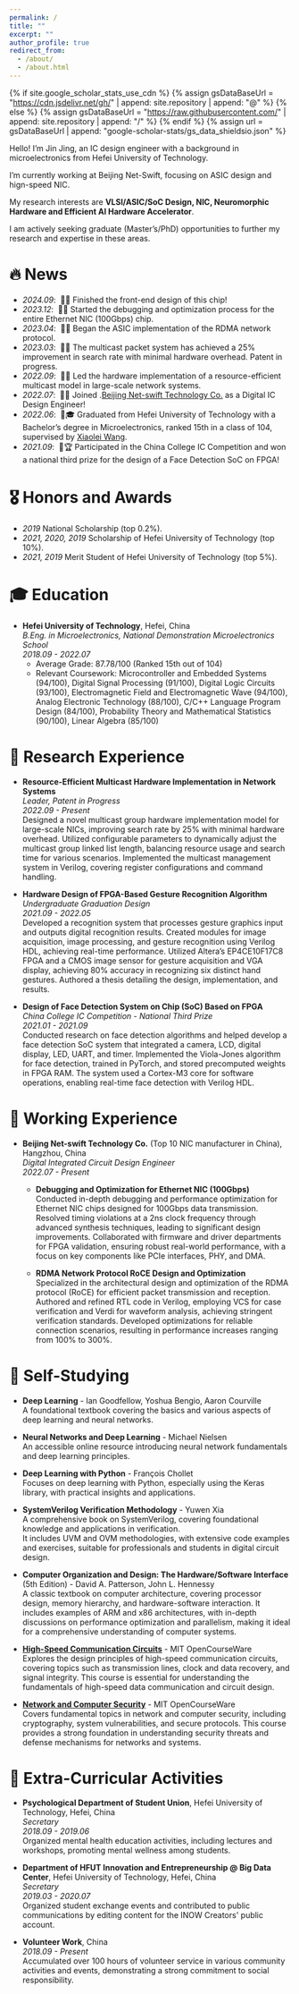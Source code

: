 ```yaml
---
permalink: /
title: ""
excerpt: ""
author_profile: true
redirect_from: 
  - /about/
  - /about.html
---
```


{% if site.google_scholar_stats_use_cdn %}
{% assign gsDataBaseUrl = "https://cdn.jsdelivr.net/gh/" | append: site.repository | append: "@" %}
{% else %}
{% assign gsDataBaseUrl = "https://raw.githubusercontent.com/" | append: site.repository | append: "/" %}
{% endif %}
{% assign url = gsDataBaseUrl | append: "google-scholar-stats/gs_data_shieldsio.json" %}

<span class='anchor' id='about-me'></span>

Hello! I’m Jin Jing, an IC design engineer with a background in microelectronics from Hefei University of Technology.

I’m currently working at Beijing Net-Swift, focusing on ASIC design and hign-speed NIC.

My research interests are **VLSI/ASIC/SoC Design, NIC, Neuromorphic Hardware and Efficient AI Hardware Accelerator**.

I am actively seeking graduate (Master’s/PhD) opportunities to further my research and expertise in these areas.

# 🔥 News
- *2024.09*: &nbsp;🎉📝 Finished the front-end design of this chip!
- *2023.12*: &nbsp;🎉📝 Started the debugging and optimization process for the entire Ethernet NIC (100Gbps) chip.
- *2023.04*: &nbsp;🎉📝 Began the ASIC implementation of the RDMA network protocol.
- *2023.03*: &nbsp;🎉📝 The multicast packet system has achieved a 25% improvement in search rate with minimal hardware overhead. Patent in progress.
- *2022.09*: &nbsp;🎉📝 Led the hardware implementation of a resource-efficient multicast model in large-scale network systems.
- *2022.07*: &nbsp;🎉💼 Joined .[Beijing Net-swift Technology Co.](https://www.net-swift.com/) as a Digital IC Design Engineer!
- *2022.06*: &nbsp;🎉🎓 Graduated from Hefei University of Technology with a Bachelor’s degree in Microelectronics, ranked 15th in a class of 104, supervised by [Xiaolei Wang](https://wdzxy.hfut.edu.cn/2020/1105/c11547a247642/page.htm).
- *2021.09*: &nbsp;🎉🏆 Participated in the China College IC Competition and won a national third prize for the design of a Face Detection SoC on FPGA!

# 🎖 Honors and Awards
- *2019* National Scholarship (top 0.2%). 
- *2021, 2020, 2019* Scholarship of Hefei University of Technology (top 10%).
- *2021, 2019* Merit Student of Hefei University of Technology (top 5%).

# 🎓 Education

- **Hefei University of Technology**, Hefei, China  
  *B.Eng. in Microelectronics, National Demonstration Microelectronics School*  
  *2018.09 - 2022.07*  
  - Average Grade: 87.78/100 (Ranked 15th out of 104)
  - Relevant Coursework: Microcontroller and Embedded Systems (94/100), Digital Signal Processing (91/100), Digital Logic Circuits (93/100), Electromagnetic Field and Electromagnetic Wave (94/100), Analog Electronic Technology (88/100), C/C++ Language Program Design (84/100), Probability Theory and Mathematical Statistics (90/100), Linear Algebra (85/100)


# 🧪 Research Experience

- **Resource-Efficient Multicast Hardware Implementation in Network Systems**  
  *Leader, Patent in Progress*  
  *2022.09 - Present*  
  Designed a novel multicast group hardware implementation model for large-scale NICs, improving search rate by 25% with minimal hardware overhead. Utilized configurable parameters to dynamically adjust the multicast group linked list length, balancing resource usage and search time for various scenarios. Implemented the multicast management system in Verilog, covering register configurations and command handling.

- **Hardware Design of FPGA-Based Gesture Recognition Algorithm**  
  *Undergraduate Graduation Design*  
  *2021.09 - 2022.05*  
  Developed a recognition system that processes gesture graphics input and outputs digital recognition results. Created modules for image acquisition, image processing, and gesture recognition using Verilog HDL, achieving real-time performance. Utilized Altera’s EP4CE10F17C8 FPGA and a CMOS image sensor for gesture acquisition and VGA display, achieving 80% accuracy in recognizing six distinct hand gestures. Authored a thesis detailing the design, implementation, and results.

- **Design of Face Detection System on Chip (SoC) Based on FPGA**  
  *China College IC Competition - National Third Prize*  
  *2021.01 - 2021.09*  
  Conducted research on face detection algorithms and helped develop a face detection SoC system that integrated a camera, LCD, digital display, LED, UART, and timer. Implemented the Viola-Jones algorithm for face detection, trained in PyTorch, and stored precomputed weights in FPGA RAM. The system used a Cortex-M3 core for software operations, enabling real-time face detection with Verilog HDL.

# 💼 Working Experience

- **Beijing Net-swift Technology Co.** (Top 10 NIC manufacturer in China), Hangzhou, China  
  *Digital Integrated Circuit Design Engineer*  
  *2022.07 - Present*

  - **Debugging and Optimization for Ethernet NIC (100Gbps)**  
    Conducted in-depth debugging and performance optimization for Ethernet NIC chips designed for 100Gbps data transmission. Resolved timing violations at a 2ns clock frequency through advanced synthesis techniques, leading to significant design improvements. Collaborated with firmware and driver departments for FPGA validation, ensuring robust real-world performance, with a focus on key components like PCIe interfaces, PHY, and DMA.

  - **RDMA Network Protocol RoCE Design and Optimization**  
    Specialized in the architectural design and optimization of the RDMA protocol (RoCE) for efficient packet transmission and reception. Authored and refined RTL code in Verilog, employing VCS for case verification and Verdi for waveform analysis, achieving stringent verification standards. Developed optimizations for reliable connection scenarios, resulting in performance increases ranging from 100% to 300%.

# 📖 Self-Studying

- **Deep Learning** - Ian Goodfellow, Yoshua Bengio, Aaron Courville  
  A foundational textbook covering the basics and various aspects of deep learning and neural networks.

- **Neural Networks and Deep Learning** - Michael Nielsen  
  An accessible online resource introducing neural network fundamentals and deep learning principles.

- **Deep Learning with Python** - François Chollet  
  Focuses on deep learning with Python, especially using the Keras library, with practical insights and applications.

- **SystemVerilog Verification Methodology** - Yuwen Xia  
  A comprehensive book on SystemVerilog, covering foundational knowledge and applications in verification.  
  It includes UVM and OVM methodologies, with extensive code examples and exercises, suitable for professionals and students in digital circuit design.

- **Computer Organization and Design: The Hardware/Software Interface** (5th Edition) - David A. Patterson, John L. Hennessy  
  A classic textbook on computer architecture, covering processor design, memory hierarchy, and hardware-software interaction. It includes examples of ARM and x86 architectures, with in-depth discussions on performance optimization and parallelism, making it ideal for a comprehensive understanding of computer systems.

- **[High-Speed Communication Circuits](https://ocw.mit.edu/courses/6-776-high-speed-communication-circuits-spring-2005/)** - MIT OpenCourseWare  
  Explores the design principles of high-speed communication circuits, covering topics such as transmission lines, clock and data recovery, and signal integrity. This course is essential for understanding the fundamentals of high-speed data communication and circuit design.

- **[Network and Computer Security](https://ocw.mit.edu/courses/6-857-network-and-computer-security-spring-2014/)** - MIT OpenCourseWare  
  Covers fundamental topics in network and computer security, including cryptography, system vulnerabilities, and secure protocols. This course provides a strong foundation in understanding security threats and defense mechanisms for networks and systems.


# 🌟 Extra-Curricular Activities

- **Psychological Department of Student Union**, Hefei University of Technology, Hefei, China  
  *Secretary*  
  *2018.09 - 2019.06*  
  Organized mental health education activities, including lectures and workshops, promoting mental wellness among students.

- **Department of HFUT Innovation and Entrepreneurship @ Big Data Center**, Hefei University of Technology, Hefei, China  
  *Secretary*  
  *2019.03 - 2020.07*  
  Organized student exchange events and contributed to public communications by editing content for the INOW Creators' public account.

- **Volunteer Work**, China  
  *2018.09 - Present*  
  Accumulated over 100 hours of volunteer service in various community activities and events, demonstrating a strong commitment to social responsibility.
